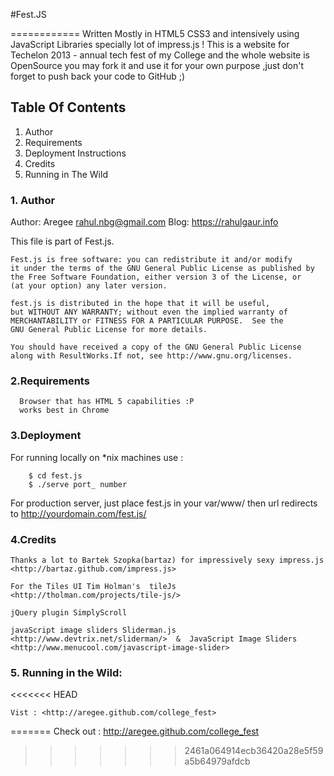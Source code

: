 
#Fest.JS

============
Written Mostly in HTML5 CSS3 and intensively using JavaScript Libraries specially lot of impress.js !
This is a website for Techelon 2013 - annual tech fest of my College and the whole website is OpenSource you may fork it and use  it for your own purpose ,just don't forget to push back your code to GitHub ;) 

## Table Of Contents

1. Author
2. Requirements
3. Deployment Instructions 
4. Credits
5. Running in The Wild 

### 1. Author 

Author: Aregee <rahul.nbg@gmail.com>
Blog: <https://rahulgaur.info>

This file is part of Fest.js.

    Fest.js is free software: you can redistribute it and/or modify
    it under the terms of the GNU General Public License as published by
    the Free Software Foundation, either version 3 of the License, or
    (at your option) any later version.

    fest.js is distributed in the hope that it will be useful,
    but WITHOUT ANY WARRANTY; without even the implied warranty of
    MERCHANTABILITY or FITNESS FOR A PARTICULAR PURPOSE.  See the
    GNU General Public License for more details.

    You should have received a copy of the GNU General Public License
    along with ResultWorks.If not, see http://www.gnu.org/licenses.

### 2.Requirements 
      Browser that has HTML 5 capabilities :P 
      works best in Chrome 



### 3.Deployment 
   For running locally on *nix machines use :

        $ cd fest.js 
    	$ ./serve port_ number
	
   For production server, just place  fest.js in your var/www/	then url redirects to http://yourdomain.com/fest.js/



### 4.Credits 
    
    Thanks a lot to Bartek Szopka(bartaz) for impressively sexy impress.js <http://bartaz.github.com/impress.js>
    
    For the Tiles UI Tim Holman's  tileJs <http://tholman.com/projects/tile-js/>	
    
    jQuery plugin SimplyScroll 
    
    javaScript image sliders Sliderman.js <http://www.devtrix.net/sliderman/>  &  JavaScript Image Sliders <http://www.menucool.com/javascript-image-slider>


    
### 5. Running in the Wild:

<<<<<<< HEAD

    Vist : <http://aregee.github.com/college_fest>
=======
Check out : <http://aregee.github.com/college_fest>
>>>>>>> 2461a064914ecb36420a28e5f59a5b64979afdcb
